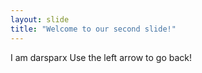 ```yaml
---
layout: slide
title: "Welcome to our second slide!"
---
```

I am darsparx
Use the left arrow to go back!
